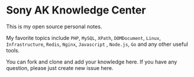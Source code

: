 # Sony AK Knowledge Center
This is my open source personal notes.

My favorite topics include `PHP`, `MySQL`, `XPath`, `DOMDocument`, `Linux`, `Infrastructure`, `Redis`, `Nginx`, `Javascript` , `Node.js`, `Go` and any other useful tools.

You can fork and clone and add your knowledge here. If you have any question, please just create new issue here.

